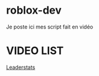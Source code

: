# roblox-dev
Je poste ici mes script fait en vidéo

# VIDEO LIST
[Leaderstats](https://www.youtube.com/watch?v=tN6rfzDcToQ)
